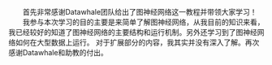 &emsp;&emsp;首先非常感谢Datawhale团队给出了图神经网络这一教程并带领大家学习！  
&emsp;&emsp;我参与本次学习的目的主要是来简单了解图神经网络，从我目前的知识来看，我已经较好的知道了图神经网络的主要结构和运行机制。另外还学习到了图神经网络如何在大型数据上运行。
对于扩展部分的内容，我其实并没有深入了解。再次感谢Datawhale和助教的付出。
